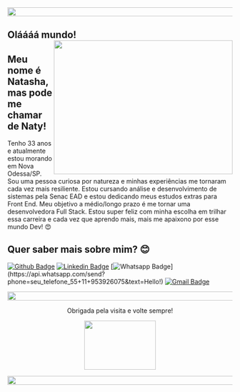 <img align="center" width="1000" height="20" src="https://encrypted-tbn0.gstatic.com/images?q=tbn:ANd9GcTPbTkrQajODkD89iHSwXs0WuPfuw55L03ZbQ&usqp=CAU">

## Oláááá mundo! <img align="right" width="400" height="300" src="https://i.pinimg.com/originals/20/81/27/2081270ee56f88c770bff6bd05867e05.gif">
 
## Meu nome é Natasha, mas pode me chamar de Naty!
 
Tenho 33 anos e atualmente estou morando em Nova Odessa/SP. 
Sou uma pessoa curiosa por natureza e minhas experiências me tornaram cada vez mais resiliente. Estou cursando análise e desenvolvimento de sistemas pela Senac EAD e estou dedicando meus estudos extras para Front End. Meu objetivo a médio/longo prazo é me tornar uma desenvolvedora Full Stack.
Estou super feliz com minha escolha em trilhar essa carreira e cada vez que aprendo mais, mais me apaixono por esse mundo Dev! :heart_eyes:
 
 
## Quer saber mais sobre mim? :blush:
[![Github Badge](https://img.shields.io/badge/-Github-000?style=flat-square&logo=Github&logoColor=white&link=https://github.com/natygulyas)](https://github.com/natygulyas)
[![Linkedin Badge](https://img.shields.io/badge/-LinkedIn-blue?style=flat-square&logo=Linkedin&logoColor=white&link=https://www.linkedin.com/in/natasha-gulyas-b94b521bb/)](https://www.linkedin.com/in/natasha-gulyas-b94b521bb/)
[![Whatsapp Badge](https://img.shields.io/badge/-Whatsapp-4CA143?style=flat-square&labelColor=4CA143&logo=whatsapp&logoColor=white&link=https://api.whatsapp.com/send?phone=seu_telefone_55+11+95392-6075&text=Hello!)](https://api.whatsapp.com/send?phone=seu_telefone_55+11+953926075&text=Hello!)
[![Gmail Badge](https://img.shields.io/badge/-Gmail-c14438?style=flat-square&logo=Gmail&logoColor=white&link=mailto:natashagulyas@gmail.com)](mailto:natashagulyas@gmail.com)

<img align="center" width="1000" height="20" src="https://encrypted-tbn0.gstatic.com/images?q=tbn:ANd9GcTPbTkrQajODkD89iHSwXs0WuPfuw55L03ZbQ&usqp=CAU">
 
 
<p align="center">Obrigada pela visita e volte sempre!</p>                                                     
 
<p align="center"><img width="160" height="110" src="https://miro.medium.com/max/1600/0*K2WLMTExLyida7OR.gif"></p>

<img align="center" width="1000" height="20" src="https://encrypted-tbn0.gstatic.com/images?q=tbn:ANd9GcTPbTkrQajODkD89iHSwXs0WuPfuw55L03ZbQ&usqp=CAU">
